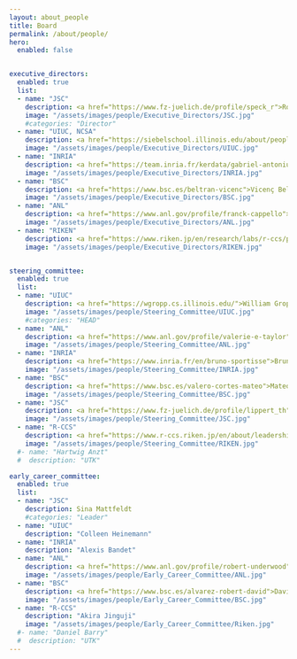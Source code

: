 ```yaml
---
layout: about_people
title: Board
permalink: /about/people/
hero:
  enabled: false


executive_directors:
  enabled: true
  list:
  - name: "JSC"
    description: <a href="https://www.fz-juelich.de/profile/speck_r">Robert Speck</a>, <a href="https://www.fz-juelich.de/profile/partzsch_r">Ruth Partzsch</a> 
    image: "/assets/images/people/Executive_Directors/JSC.jpg"
    #categories: "Director"
  - name: "UIUC, NCSA"
    description: <a href="https://siebelschool.illinois.edu/about/people/faculty/wtkramer">Bill Kramer</a>, <a href="https://newfrontiers.illinois.edu/about/leadership">Kjellrun Olson</a> 
    image: "/assets/images/people/Executive_Directors/UIUC.jpg"
  - name: "INRIA"
    description: <a href="https://team.inria.fr/kerdata/gabriel-antoniu">Gabriel Antoniu</a>, <a href="https://www.labri.fr/perso/ejeannot">Emmanuel Jeannot</a>
    image: "/assets/images/people/Executive_Directors/INRIA.jpg"
  - name: "BSC"
    description: <a href="https://www.bsc.es/beltran-vicenc">Vicenç Beltran</a>, <a href="https://www.bsc.es/pena-antonio">Antonio J. Peña</a>
    image: "/assets/images/people/Executive_Directors/BSC.jpg"
  - name: "ANL"
    description: <a href="https://www.anl.gov/profile/franck-cappello">Franck Cappello</a>
    image: "/assets/images/people/Executive_Directors/ANL.jpg"
  - name: "RIKEN"
    description: <a href="https://www.riken.jp/en/research/labs/r-ccs/processor/index.html">Kentaro Sano</a>, Tomohiro Ueno
    image: "/assets/images/people/Executive_Directors/RIKEN.jpg"


steering_committee:
  enabled: true
  list:
  - name: "UIUC"
    description: <a href="https://wgropp.cs.illinois.edu/">William Gropp</a>
    image: "/assets/images/people/Steering_Committee/UIUC.jpg"
    #categories: "HEAD"
  - name: "ANL"
    description: <a href="https://www.anl.gov/profile/valerie-e-taylor">Valerie Taylor</a>
    image: "/assets/images/people/Steering_Committee/ANL.jpg"
  - name: "INRIA"
    description: <a href="https://www.inria.fr/en/bruno-sportisse">Bruno Sportisse</a>
    image: "/assets/images/people/Steering_Committee/INRIA.jpg"
  - name: "BSC"
    description: <a href="https://www.bsc.es/valero-cortes-mateo">Mateo Valero</a>
    image: "/assets/images/people/Steering_Committee/BSC.jpg"
  - name: "JSC"
    description: <a href="https://www.fz-juelich.de/profile/lippert_th">Thomas Lippert</a>
    image: "/assets/images/people/Steering_Committee/JSC.jpg"
  - name: "R-CCS"
    description: <a href="https://www.r-ccs.riken.jp/en/about/leadership/">Satoshi Matsuoka</a>
    image: "/assets/images/people/Steering_Committee/RIKEN.jpg"
  #- name: "Hartwig Anzt"
  #  description: "UTK"

early_career_committee:
  enabled: true
  list:
  - name: "JSC"
    description: Sina Mattfeldt
    #categories: "Leader"
  - name: "UIUC"
    description: "Colleen Heinemann"
  - name: "INRIA"
    description: "Alexis Bandet"
  - name: "ANL"
    description: <a href="https://www.anl.gov/profile/robert-underwood">Robert Underwood</a> 
    image: "/assets/images/people/Early_Career_Committee/ANL.jpg"
  - name: "BSC"
    description: <a href="https://www.bsc.es/alvarez-robert-david">David Álvarez</a> 
    image: "/assets/images/people/Early_Career_Committee/BSC.jpg"
  - name: "R-CCS"
    description: "Akira Jinguji"
    image: "/assets/images/people/Early_Career_Committee/Riken.jpg"
  #- name: "Daniel Barry"
  #  description: "UTK"
---
```


